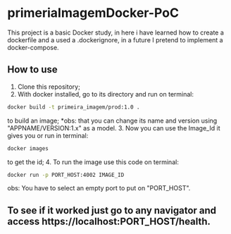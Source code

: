 # primeriaImagemDocker-PoC

This project is a basic Docker study, in here i have learned how to create a dockerfile and a used a .dockerignore, in a future 
I pretend to implement a docker-compose.

## How to use

1. Clone this repository;
2. With docker installed, go to its directory and run on terminal:
```bash
docker build -t primeira_imagem/prod:1.0 .
```
to build an image;
*obs: that you can change its name and version using "APPNAME/VERSION:1.x" as a model.
3. Now you can use the Image_Id it gives you or run in terminal:
```bash
docker images
```
to get the id;
4. To run the image use this code on terminal:
```bash
docker run -p PORT_HOST:4002 IMAGE_ID
```
obs: You have to select an empty port to put on "PORT_HOST".

## To see if it worked just go to any navigator and access https://localhost:PORT_HOST/health.
